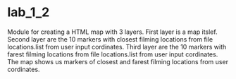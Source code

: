 # lab_1_2
Module for creating a HTML map with 3 layers.
First layer is a map itslef.
Second layer are the 10 markers with closest filming locations from file locations.list from user input cordinates.
Third layer are the 10 markers with farest filming locations from file locations.list from user input cordinates.
The map shows us markers of closest and farest filming locations from user cordinates.
